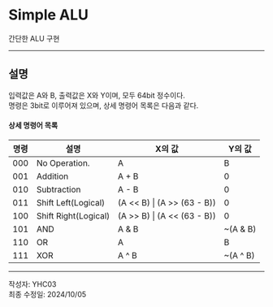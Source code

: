 # Simple ALU
간단한 ALU 구현  

---
## 설명
입력값은 A와 B, 출력값은 X와 Y이며, 모두 64bit 정수이다.  
명령은 3bit로 이루어져 있으며, 상세 명령어 목록은 다음과 같다.  

#### 상세 명령어 목록
|명령|설명|X의 값|Y의 값|
|---|---|---|---|
|000|No Operation.|A|B|
|001|Addition|A + B|0|
|010|Subtraction|A - B|0|
|011|Shift Left(Logical)|(A << B) \| (A >> (63 - B))|0|
|100|Shift Right(Logical)|(A >> B) \| (A << (63 - B))|0|
|101|AND|A & B|~(A & B)|
|110|OR|A | B|~(A | B)|
|111|XOR|A ^ B|~(A ^ B)|

---
작성자: YHC03  
최종 수정일: 2024/10/05  